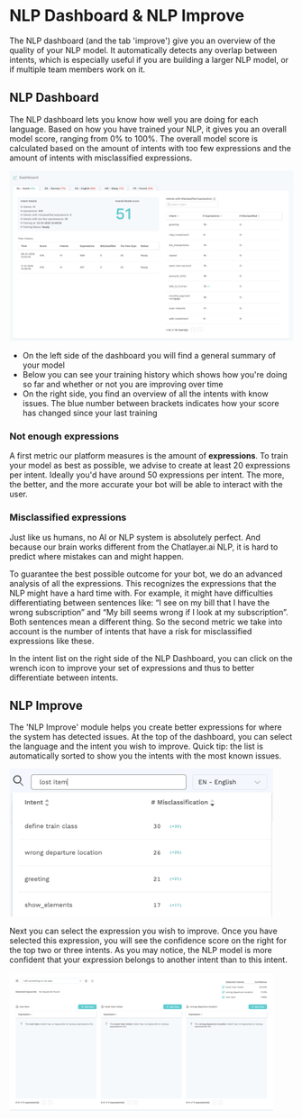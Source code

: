 # NLP Dashboard & NLP Improve

The NLP dashboard \(and the tab 'improve'\) give you an overview of the quality of your NLP model. It automatically detects any overlap between intents, which is especially useful if you are building a larger NLP model, or if multiple team members work on it.

## **NLP Dashboard**

The NLP dashboard lets you know how well you are doing for each language. Based on how you have trained your NLP, it gives you an overall model score, ranging from 0% to 100%. The overall model score is calculated based on the amount of intents with too few expressions and the amount of intents with misclassified expressions.

![](../../.gitbook/assets/image%20%28150%29.png)

* On the left side of the dashboard you will find a general summary of your model
* Below you can see your training history which shows how you're doing so far and whether or not you are improving over time
* On the right side, you find an overview of all the intents with know issues. The blue number between brackets indicates how your score has changed since your last training

### **Not enough expressions**

A first metric our platform measures is the amount of **expressions**. To train your model as best as possible, we advise to create at least 20 expressions per intent. Ideally you'd have around 50 expressions per intent. The more, the better, and the more accurate your bot will be able to interact with the user.

### **Misclassified expressions**

Just like us humans, no AI or NLP system is absolutely perfect. And because our brain works different from the Chatlayer.ai NLP, it is hard to predict where mistakes can and might happen.

To guarantee the best possible outcome for your bot, we do an advanced analysis of all the expressions. This recognizes the expressions that the NLP might have a hard time with. For example, it might have difficulties differentiating between sentences like: “I see on my bill that I have the wrong subscription” and “My bill seems wrong if I look at my subscription”.  Both sentences mean a different thing. So the second metric we take into account is the number of intents that have a risk for misclassified expressions like these.

In the intent list on the right side of the NLP Dashboard, you can click on the wrench icon to improve your set of expressions and thus to better differentiate between intents.

## NLP Improve

The 'NLP Improve' module helps you create better expressions for where the system has detected issues. At the top of the dashboard, you can select the language and the intent you wish to improve. Quick tip: the list is automatically sorted to show you the intents with the most known issues.

![](../../.gitbook/assets/image%20%2811%29.png)

Next you can select the expression you wish to improve. Once you have selected this expression, you will see the confidence score on the right for the top two or three intents. As you may notice, the NLP model is more confident that your expression belongs to another intent than to this intent.

![](../../.gitbook/assets/image%20%283%29.png)




